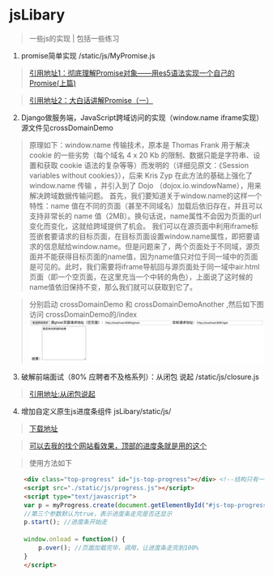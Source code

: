 # jsLibary
> 一些js的实现 | 包括一些练习

1. promise简单实现 /static/js/MyPromise.js
> [引用地址1：彻底理解Promise对象——用es5语法实现一个自己的Promise(上篇)](http://www.cnblogs.com/malingyang/p/6535805.html)

> [引用地址2：大白话讲解Promise（一）](http://www.cnblogs.com/lvdabao/p/es6-promise-1.html)

2. Django做服务端，JavaScript跨域访问的实现（window.name iframe实现）源文件见crossDomainDemo

> 原理如下：window.name 传输技术，原本是 Thomas Frank 用于解决 cookie 的一些劣势（每个域名 4 x 20 Kb 的限制、数据只能是字符串、设置和获取 cookie 语法的复杂等等）而发明的（详细见原文：《Session variables without cookies》），后来 Kris Zyp 在此方法的基础上强化了 window.name 传输 ，并引入到了 Dojo （dojox.io.windowName），用来解决跨域数据传输问题。
首先，我们要知道关于window.name的这样一个特性：name 值在不同的页面（甚至不同域名）加载后依旧存在，并且可以支持非常长的 name 值（2MB）。换句话说，name属性不会因为页面的url变化而变化，这就给跨域提供了机会。
我们可以在源页面中利用iframe标签嵌套要请求的目标页面，在目标页面设置window.name属性，即把要请求的信息赋给window.name。但是问题来了，两个页面处于不同域，源页面并不能获得目标页面的name值，因为name值只对位于同一域中的页面是可见的。此时，我们需要将iframe导航回与源页面处于同一域中air.html页面（即一个空页面，在这里充当一个中转的角色），上面说了这时候的name值依旧保持不变，那么我们就可以获取到它了。

> 分别启动 crossDomainDemo 和 crossDomainDemoAnother ,然后如下图访问 crossDomainDemo的/index
![屏幕截图](https://github.com/blff122620/jsLibary/blob/master/crossDomainDemo/screenshot.jpeg?raw=true)

3. 破解前端面试（80% 应聘者不及格系列）：从闭包 说起 /static/js/closure.js

> [引用地址:从闭包说起](https://zhuanlan.zhihu.com/p/25855075)

4. 增加自定义原生js进度条组件 jsLibary/static/js/

> [下载地址](https://github.com/blff122620/jsLibary/blob/master/static/js/progress.js)

> [可以去我的找个网站看效果，顶部的进度条就是用的这个](http://www.bx1987.com/edu)

> 使用方法如下

```html
    <div class="top-progress" id="js-top-progress"></div> <!--结构只有一句话即可-->
    <script src="./static/js/progress.js"></script>
    <script type="text/javascript">
    var p = myProgress.create(document.getElementById("#js-top-progress"), "#21a557", false); //第一个参数必须为原生dom对象
    //第三个参数默认为true，表示进度条走完是否还显示
    p.start(); //进度条开始走
    
    window.onload = function() {
        p.over(); //页面加载完毕，调用，让进度条走完到100%
    }
    </script>
```
